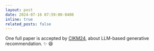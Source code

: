 ```yaml
---
layout: post
date: 2024-07-16 07:59:00-0400
inline: true
related_posts: false
---
```


One full paper is accepted by [CIKM24](https://cikm2024.org/), about LLM-based generative recommendation. :sparkles: :smile:

